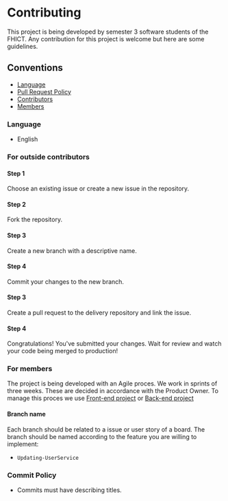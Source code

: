 
# Contributing

This project is being developed by semester 3 software students of the FHICT. Any contribution for this project is welcome but here are some guidelines.


## Conventions
- [Language](#Language)
- [Pull Request Policy](#PR-policy)
- [Contributors](#For-outside)
- [Members](#Members)

### <a name="Language">Language</a>
- English

### <a name="For-outside">For outside contributors</a>
#### Step 1
Choose an existing issue or create a new issue in the repository.

#### Step 2
Fork the repository.

#### Step 3
Create a new branch with a descriptive name.

#### Step 4
Commit your changes to the new branch.

#### Step 3
Create a pull request to the delivery repository and link the issue.

#### Step 4
Congratulations! You've submitted your changes. Wait for review and watch your code being merged to production!


### <a name="Members">For members</a>

The project is being developed with an Agile proces. We work in sprints of three weeks. These are decided in accordance with the Product Owner. To manage this proces we use [Front-end project](https://github.com/TaxModel-coding-team/Onboardify/projects/1) or [Back-end project](https://github.com/TaxModel-coding-team/Onboardify/projects/2)


#### Branch name
Each branch should be related to a issue or user story of a board.
The branch should be named according to the feature you are willing to implement:
- `Updating-UserService`


### Commit Policy
- Commits must have describing titles. 
